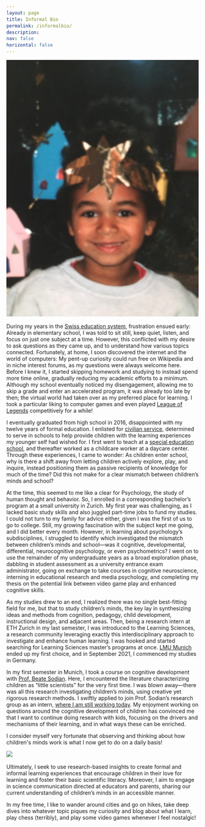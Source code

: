 ```yaml
---
layout: page
title: Informal Bio
permalink: /informalbio/
description: 
nav: false
horizontal: false
---
```

<div class="informalbio">
<img src ="/assets/img/IMG_0149.jpg">
</div>

During my years in the <a href="https://en.wikipedia.org/wiki/Education_in_Switzerland" target="_blank">Swiss education system</a>, frustration ensued early: Already in elementary school, I was told to sit still, keep quiet, listen, and focus on just one subject at a time. However, this conflicted with my desire to ask questions as they came up, and to understand how various topics connected. Fortunately, at home, I soon discovered the internet and the world of computers: My pent-up curiosity could run free on Wikipedia and in niche interest forums, as my questions were always welcome here. Before I knew it, I started skipping homework and studying to instead spend more time online, gradually reducing my academic efforts to a minimum. Although my school eventually noticed my disengagement, allowing me to skip a grade and enter an accelerated program, it was already too late by then; the virtual world had taken over as my preferred place for learning. I took a particular liking to computer games and even played <a href="https://en.wikipedia.org/wiki/League_of_Legends" target="_blank">League of Legends</a> competitively for a while!

I eventually graduated from high school in 2016, disappointed with my twelve years of formal education. I enlisted for <a href="https://en.wikipedia.org/wiki/Swiss_Civilian_Service" target="_blank">civilian service</a>, determined to serve in schools to help provide children with the learning experiences my younger self had wished for. I first went to teach at a <a href="https://www.swissinfo.ch/eng/society/special-needs-education/44979096" target="_blank">special education school</a>, and thereafter worked as a childcare worker at a daycare center. Through these experiences, I came to wonder: As children enter school, why is there a shift away from letting children actively explore, play, and inquire, instead positioning them as passive recipients of knowledge for much of the time? Did this not make for a clear mismatch between children’s minds and school?

At the time, this seemed to me like a clear for Psychology, the study of human thought and behavior. So, I enrolled in a corresponding bachelor’s program at a small university in Zurich. My first year was challenging, as I lacked basic study skills and also juggled part-time jobs to fund my studies. I could not turn to my family for advice either, given I was the first of us to go to college. Still, my growing fascination with the subject kept me going, and I did better every month. However, in learning about psychology’s subdisciplines, I struggled to identify which investigated the mismatch between children’s minds and school—was it cognitive, developmental, differential, neurocognitive psychology, or even psychometrics? I went on to use the remainder of my undergraduate years as a broad exploration phase, dabbling in student assessment as a university entrance exam administrator, going on exchange to take courses in cognitive neuroscience, interning in educational research and media psychology, and completing my thesis on the potential link between video game play and enhanced cognitive skills.

As my studies drew to an end, I realized there was no single best-fitting field for me, but that to study children’s minds, the key lay in synthesizing ideas and methods from cognition, pedagogy, child development, instructional design, and adjacent areas. Then, being a research intern at ETH Zurich in my last semester, I was introduced to the Learning Sciences, a research community leveraging exactly this interdisciplinary approach to investigate and enhance human learning. I was hooked and started searching for Learning Sciences master’s programs at once. <a href="https://www.lmu.de/en/about-lmu/index.html" target="_blank">LMU Munich</a> ended up my first choice, and in September 2021, I commenced my studies in Germany.

In my first semester in Munich, I took a course on cognitive development with <a href="https://www.mcn.uni-muenchen.de/members/former/sodian/index.html" target="_blank">Prof. Beate Sodian</a>. Here, I encountered the literature characterizing children as “little scientists” for the very first time. I was blown away—there was all this research investigating children’s minds, using creative yet rigorous research methods. I swiftly applied to join Prof. Sodian’s research group as an intern, <a href="https://www.psy.lmu.de/epp/personen/wiss_ma/adani_abutto/index.html" target="_blank">where I am still working today</a>. My enjoyment working on questions around the cognitive development of children has convinced me that I want to continue doing research with kids, focusing on the drivers and mechanisms of their learning, and in what ways these can be enriched.

I consider myself very fortunate that observing and thinking about how children's minds work is what I now get to do on a daily basis!

<div class="informalbioright">
<img src ="/assets/img/portrait.jpeg">
</div>

Ultimately, I seek to use research-based insights to create formal and informal learning experiences that encourage children in their love for learning and foster their basic scientific literacy. Moreover, I aim to engage in science communication directed at educators and parents, sharing our current understanding of children’s minds in an accessible manner.

In my free time, I like to wander around cities and go on hikes, take deep dives into whatever topic piques my curiosity and blog about what I learn, play chess (terribly), and play some video games whenever I feel nostalgic!